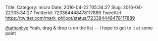 Title: 
Category: micro
Date: 2016-04-22T05:34:27
Slug: 2016-04-22T05:34:27
TwitterId: 723384448478117889
TweetUrl: https://twitter.com/mark_philpot/status/723384448478117889

[@athanlive](https://twitter.com/athanlive) Yeah, drag &amp; drop is on the list -- I hope to get to it at some point